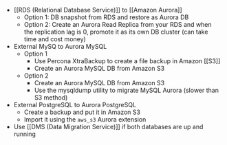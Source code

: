 - [[RDS (Relational Database Service)]] to [[Amazon Aurora]]
	- Option 1: DB snapshot from RDS and restore as Aurora DB
	- Option 2: Create an Aurora Read Replica from your RDS and when the replication lag is 0, promote it as its own DB cluster (can take time and cost money)
- External MySQ to Aurora MySQL
	- Option 1
		- Use Percona XtraBackup to create a file backup in Amazon [[S3]]
		- Create an Aurora MySQL DB from Amazon S3
	- Option 2
		- Create an Aurora MySQL DB from Amazon S3
		- Use the mysqldump utility to migrate MySQL Aurora (slower than S3 method)
- External PostgreSQL to Aurora PostgreSQL
	- Create a backup and put it in Amazon S3
	- Import it using the `aws_s3` Aurora extension
- Use [[DMS (Data Migration Service)]] if both databases are up and running
